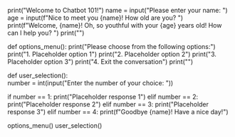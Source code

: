 print("Welcome to Chatbot 101!")
name = input("Please enter your name: ")
age = input(f"Nice to meet you {name}! How old are you? ")
print(f"Welcome, {name}! Oh, so youthful with your {age} years old! How can I help you? ")
print("")

def options_menu():
  print("Please choose from the following options:")
  print("1. Placeholder option 1")
  print("2. Placeholder option 2")
  print("3. Placeholder option 3")
  print("4. Exit the conversation")
  print("")

  
def user_selection():  
  number = int(input("Enter the number of your choice: "))
  
  if number == 1:
      print("Placeholder response 1")
  elif number == 2:
      print("Placeholder response 2")
  elif number == 3:
    print("Placeholder response 3")
  elif number == 4:
    print(f"Goodbye {name}! Have a nice day!")
  
options_menu()
user_selection()
